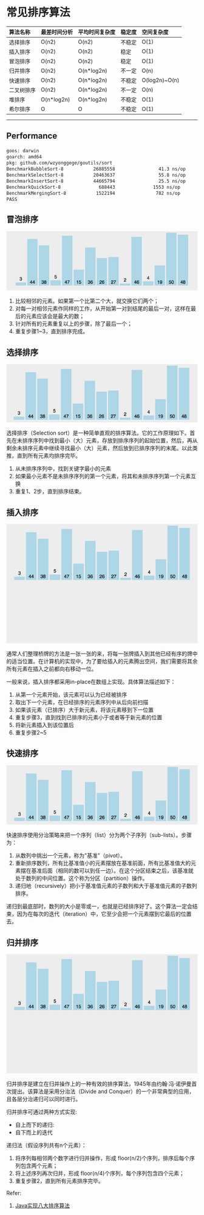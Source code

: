 # 常见排序算法


| 算法名称 | 最差时间分析 | 平均时间复杂度 | 稳定度 | 空间复杂度 |
| :--- | :--- | :--- | :--- | :--- |
| 选择排序 | O(n2) | O(n2) | 不稳定 | O(1) |
| 插入排序| O(n2)| O(n2) | 稳定 | O(1)
| 冒泡排序| O(n2)| O(n2) | 稳定 | O(1)
| 归并排序| O(n2)| O(n*log2n) | 不一定 | O(n)
| 快速排序| O(n2)| O(n*log2n)| 不稳定 | O(log2n)~O(n)
| 二叉树排序| O(n2)| O(n*log2n) | 不一定 | O(n)
| 堆排序| O(n*log2n)| O(n*log2n)	| 不稳定 | O(1)
| 希尔排序| O | O | 不稳定| O(1)

---

## Performance

```shell script
goos: darwin
goarch: amd64
pkg: github.com/wzyonggege/goutils/sort
BenchmarkBubbleSort-8           26885558                41.3 ns/op
BenchmarkSelectSort-8           20463637                55.8 ns/op
BenchmarkInsertSort-8           44665794                25.5 ns/op
BenchmarkQuickSort-8              688443              1553 ns/op
BenchmarkMergingSort-8           1522194               782 ns/op
PASS
```


## 冒泡排序

![bubble](./img/bubble.gif)

1. 比较相邻的元素。如果第一个比第二个大，就交换它们两个；
2. 对每一对相邻元素作同样的工作，从开始第一对到结尾的最后一对，这样在最后的元素应该会是最大的数；
3. 针对所有的元素重复以上的步骤，除了最后一个；
4. 重复步骤1~3，直到排序完成。

## 选择排序

![select](./img/select.gif)

选择排序（Selection sort）是一种简单直观的排序算法。它的工作原理如下。首先在未排序序列中找到最小（大）元素，存放到排序序列的起始位置，然后，再从剩余未排序元素中继续寻找最小（大）元素，然后放到已排序序列的末尾。以此类推，直到所有元素均排序完毕。
1. 从未排序序列中，找到关键字最小的元素
2. 如果最小元素不是未排序序列的第一个元素，将其和未排序序列第一个元素互换
3. 重复1、2步，直到排序结束。

## 插入排序
![insert](./img/insert.gif)

通常人们整理桥牌的方法是一张一张的来，将每一张牌插入到其他已经有序的牌中的适当位置。在计算机的实现中，为了要给插入的元素腾出空间，我们需要将其余所有元素在插入之前都向右移动一位。

一般来说，插入排序都采用in-place在数组上实现。具体算法描述如下：

1. 从第一个元素开始，该元素可以认为已经被排序
2. 取出下一个元素，在已经排序的元素序列中从后向前扫描
3. 如果该元素（已排序）大于新元素，将该元素移到下一位置
4. 重复步骤3，直到找到已排序的元素小于或者等于新元素的位置
5. 将新元素插入到该位置后
6. 重复步骤2~5

## 快速排序
![quick](./img/quick.gif)


快速排序使用分治策略来把一个序列（list）分为两个子序列（sub-lists）。步骤为：

1. 从数列中挑出一个元素，称为"基准"（pivot）。
2. 重新排序数列，所有比基准值小的元素摆放在基准前面，所有比基准值大的元素摆在基准后面（相同的数可以到任一边）。在这个分区结束之后，该基准就处于数列的中间位置。这个称为分区（partition）操作。
3. 递归地（recursively）把小于基准值元素的子数列和大于基准值元素的子数列排序。

递归到最底部时，数列的大小是零或一，也就是已经排序好了。这个算法一定会结束，因为在每次的迭代（iteration）中，它至少会把一个元素摆到它最后的位置去。

## 归并排序
![merging](./img/merging.gif)

归并排序是建立在归并操作上的一种有效的排序算法，1945年由约翰·冯·诺伊曼首次提出。该算法是采用分治法（Divide and Conquer）的一个非常典型的应用，且各层分治递归可以同时进行。

归并排序可通过两种方式实现:
- 自上而下的递归:
- 自下而上的迭代

递归法（假设序列共有n个元素）：

1. 将序列每相邻两个数字进行归并操作，形成 floor(n/2)个序列，排序后每个序列包含两个元素；
2. 将上述序列再次归并，形成 floor(n/4)个序列，每个序列包含四个元素；
3. 重复步骤2，直到所有元素排序完毕。

Refer:
1. [Java实现八大排序算法](https://www.cnblogs.com/morethink/p/8419151.html)